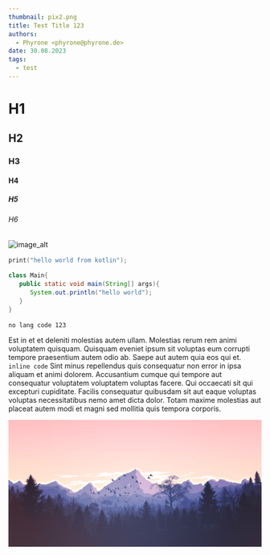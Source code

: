 ```yaml
---
thumbnail: pix2.png
title: Test Title 123
authors:
  - Phyrone <phyrone@phyrone.de>
date: 30.08.2023
tags:
  - test
---
```


# H1

## H2

### H3

#### H4

##### H5

###### H6

![image_alt](_media/bg_sunset_1_reduced.png)

```kotlin
print("hello world from kotlin");

```

```java
class Main{
   public static void main(String[] args){
      System.out.println("hello world");
   }
}
```

```
no lang code 123
```

Est in et et deleniti molestias autem ullam. Molestias rerum rem animi voluptatem quisquam. Quisquam eveniet ipsum sit
voluptas eum corrupti tempore praesentium autem odio ab. Saepe aut autem quia eos qui et. `inline code` Sint minus
repellendus quis
consequatur non error in ipsa aliquam et animi dolorem. Accusantium cumque qui tempore aut consequatur voluptatem
voluptatem voluptas facere. Qui occaecati sit qui excepturi cupiditate. Facilis consequatur quibusdam sit aut eaque
voluptas voluptas necessitatibus nemo amet dicta dolor. Totam maxime molestias aut placeat autem modi et magni sed
mollitia quis tempora corporis.

![mountains](_media/mountains.png)
